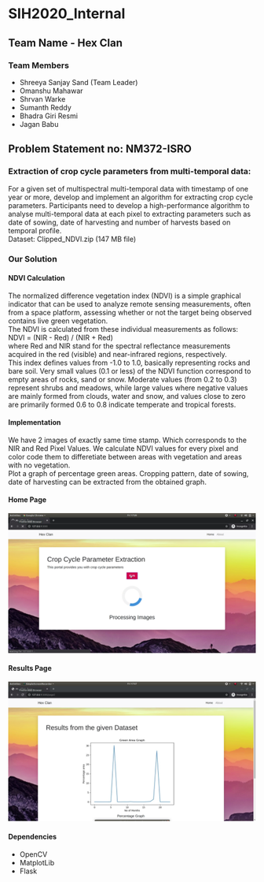 # SIH2020_Internal

## Team Name - Hex Clan
### Team Members
- Shreeya Sanjay Sand (Team Leader)<br/>
- Omanshu Mahawar<br/>
- Shrvan Warke<br/>
- Sumanth Reddy<br/>
- Bhadra Giri Resmi<br/>
- Jagan Babu<br/>

## Problem Statement no: NM372-ISRO
### Extraction of crop cycle parameters from multi-temporal data:
For a given set of multispectral multi-temporal data with timestamp of one year or more, develop and implement an algorithm for extracting crop cycle parameters. Participants need to develop a high-performance algorithm to analyse multi-temporal data at each pixel to extracting parameters such as date of sowing, date of harvesting and number of harvests based on temporal profile.<br/>
Dataset: Clipped_NDVI.zip (147 MB file)<br/>


### Our Solution
#### NDVI Calculation
The normalized difference vegetation index (NDVI) is a simple graphical indicator that can be used to analyze remote sensing measurements, often from a space platform, assessing whether or not the target being observed contains live green vegetation.<br/>
The NDVI is calculated from these individual measurements as follows:<br/>
NDVI = (NIR - Red) / (NIR + Red)<br/>
where Red and NIR stand for the spectral reflectance measurements acquired in the red (visible) and near-infrared regions, respectively.<br/>
This index defines values from -1.0 to 1.0, basically representing rocks and bare soil. Very small values (0.1 or less) of the NDVI function correspond to empty areas of rocks, sand or snow. Moderate values (from 0.2 to 0.3) represent shrubs and meadows, while large values where negative values are mainly formed from clouds, water and snow, and values close to zero are primarily formed 0.6 to 0.8 indicate temperate and tropical forests.
#### Implementation
We have 2 images of exactly same time stamp. Which corresponds to the NIR and Red Pixel Values. We calculate NDVI values for every pixel and color code them to differetiate between areas with vegetation and areas with no vegetation.<br>
Plot a graph of percentage green areas. Cropping pattern, date of sowing, date of harvesting can be extracted from the obtained graph.
#### Home Page
![alt text](https://github.com/Omanshu840/SIH2020_Internal/blob/master/static/img/img1.png)
#### Results Page
![alt text](https://github.com/Omanshu840/SIH2020_Internal/blob/master/static/img/img2.png)
#### Dependencies
- OpenCV
- MatplotLib
- Flask
